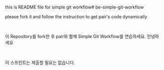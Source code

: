 this is README file for simple git workflow# be-simple-git-workflow

please fork it and follow the instruction to get pair's code dynamically

<br />

이 Repository를 fork한 후 pair와 함께 Simple Git Workflow를 연습하세요.
안녕하세요 


<br />

이 스프린트는 제출할 필요는 없습니다.
